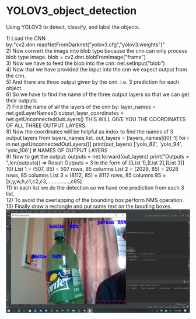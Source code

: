 # YOLOV3_object_detection
Using YOLOV3 to detect, classify, and label the objects.

<div> 
  1) Load the CNN by:"cv2.dnn.readNetFromDarknet("yolov3.cfg","yolov3.weights")" <br>
  2) Now convert the image into blob type because the cnn can only process blob type image.
     blob = cv2.dnn.blobFromImage("frame")
     <br>
  3) Now we have to feed the blob into the cnn:
     net.setInput("blob")
     <br>
  4) Now that we have provided the input into the cnn we expect output from the cnn.<br>
  5) And there are three output given by the cnn. i.e. 3 prediction for each object.<br>
  6) So we have to find the name of the three output layers so that we can get their outputs.<br>
  7) Find the name of all the layers of the cnn by:
     layer_names = net.getLayerNames()
     output_layer_coordinates = net.getUnconnectedOutLayers()
     THIS WILL GIVE YOU THE COORDINATES OF ALL THREE OUTPUT LAYERS.<br>
  8) Now the coordinates will be helpful as index to find the names of 3 output layers from
     layers_names list.
     out_layers = [layers_names[i[0]-1] for i in net.getUnconnectedOutLayers()]
     print(out_layers)
     ['yolo_82', 'yolo_94', 'yolo_106']  # NAMES OF OUTPUT LAYERS <br>
  9) Now to get the output:
     outputs = net.forward(out_layers)
     print("Outputs = ",len(outputs))  => Result Outputs =  3 in the form of [[List 1],[List 2],[List 3]] <br>
  10) List 1 = (507, 85) = 507 rows, 85 columns
      List 2 = (2028, 85) = 2028 rows, 85 columns
      List 3 = (8112, 85) = 8112 rows, 85 columns
      85 = [x,y,w,h,c1,c2,c3,...............,c85] <br>
  11) In each list we do the detection so we have one prediction from each 3 list. <br>
  12) To avoid the overlapping of the bounding box perform NMS operation. <br>
  13) Finally draw a rectangle and put some text on the bouding boxes. <br>

  <img src="i1.png">
</div>
